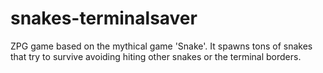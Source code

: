 # snakes-terminalsaver
ZPG game based on the mythical game 'Snake'. It spawns tons of snakes that try to survive avoiding hiting other snakes or the 
terminal borders.
